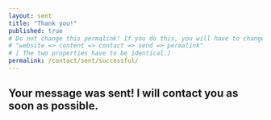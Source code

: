 ```yaml
---
layout: sent
title: "Thank you!"
published: true
# Do not change this permalink! If you do this, you will have to change the "_data/data.yml" file in the
# "website => content => contact => send => permalink"
# [ The two properties have to be identical.]
permalink: /contact/sent/successful/
---
```


## Your message was sent! I will contact you as soon as possible.
